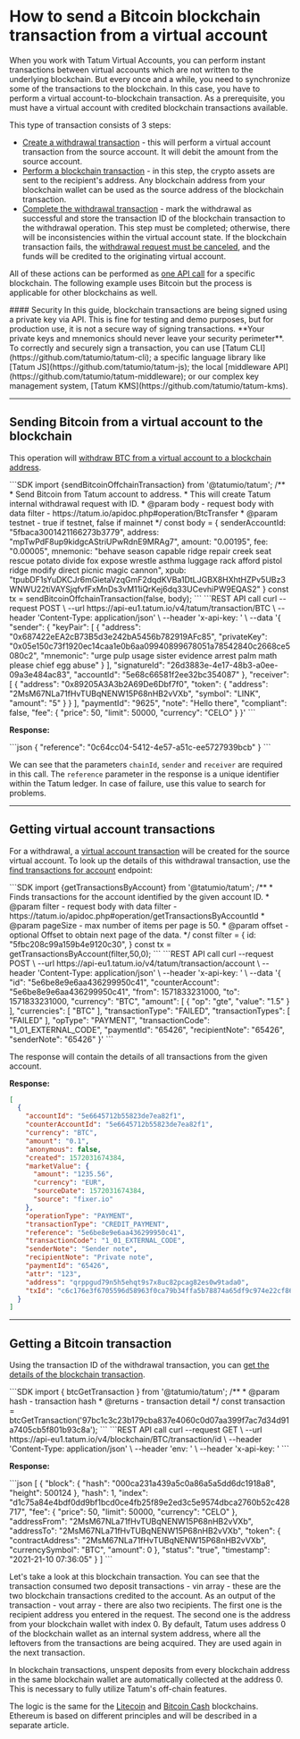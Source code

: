 # How to send a Bitcoin blockchain transaction from a virtual account

When you work with Tatum Virtual Accounts, you can perform instant transactions between virtual accounts which are not written to the underlying blockchain. But every once and a while, you need to synchronize some of the transactions to the blockchain. In this case, you have to perform a virtual account-to-blockchain transaction. As a prerequisite, you must have a virtual account with credited blockchain transactions available. 

This type of transaction consists of 3 steps:
- [Create a withdrawal transaction](https://developer.tatum.io/rest/virtual-accounts/store-withdrawal) - this will perform a virtual account transaction from the source account. It will debit the amount from the source account.
- [Perform a blockchain transaction](https://developer.tatum.io/rest/blockchain/send-bitcoin-to-blockchain-addresses) - in this step, the crypto assets are sent to the recipient's address. Any blockchain address from your blockchain wallet can be used as the source address of the blockchain transaction.
- [Complete the withdrawal transaction](https://developer.tatum.io/rest/virtual-accounts/complete-withdrawal) - mark the withdrawal as successful and store the transaction ID of the blockchain transaction to the withdrawal operation. This step must be completed; otherwise, there will be inconsistencies within the virtual account state. If the blockchain transaction fails, the [withdrawal request must be canceled](https://developer.tatum.io/rest/virtual-accounts/complete-withdrawal), and the funds will be credited to the originating virtual account.

All of these actions can be performed as [one API call](https://developer.tatum.io/rest/virtual-accounts/cancel-withdrawal) for a specific blockchain. The following example uses Bitcoin but the process is applicable for other blockchains as well.

<div class="toolbar-warning">
#### Security
In this guide, blockchain transactions are being signed using a private key via API.
This is fine for testing and demo purposes, but for production use, it is not a secure way of signing transactions. 
**Your private keys and mnemonics should never leave your security perimeter**. To correctly and securely sign a transaction, you can use [Tatum CLI](https://github.com/tatumio/tatum-cli); a specific language library like [Tatum JS](https://github.com/tatumio/tatum-js); the local [middleware API](https://github.com/tatumio/tatum-middleware); or our complex key management system, [Tatum KMS](https://github.com/tatumio/tatum-kms).
</div>

---
## Sending Bitcoin from a virtual account to the blockchain


This operation will [withdraw BTC from a virtual account to a blockchain address](https://developer.tatum.io/rest/virtual-accounts/send-bitcoin-from-tatum-account-to-address).


<div class='tabbed-code-blocks'>
```SDK
import {sendBitcoinOffchainTransaction} from '@tatumio/tatum';
/**
 * Send Bitcoin from Tatum account to address.
 * This will create Tatum internal withdrawal request with ID.
 * @param body - request body with data filter - https://tatum.io/apidoc.php#operation/BtcTransfer
 * @param testnet - true if testnet, false if mainnet
 */
const body = {
  senderAccountId: "5fbaca3001421166273b3779",
  address: "mpTwPdF8up9kidgcAStriUPwRdnE9MRAg7",
  amount: "0.00195",
  fee: "0.00005",
  mnemonic: "behave season capable ridge repair creek seat rescue potato divide fox expose wrestle asthma luggage rack afford pistol ridge modify direct picnic magic cannon",
  xpub: "tpubDF1sYuDKCJr6mGietaVzqGmF2dqdKVBa1DtLJGBX8HXhtHZPv5UBz3WNWU22tiVAYSjqfvfFxMnDs3vM11iQrKej6dq33UCevhiPW9EQAS2"
  }
const tx = sendBitcoinOffchainTransaction(false, body);
```
```REST API call
curl --request POST \
  --url https://api-eu1.tatum.io/v4/tatum/transaction/BTC \
  --header 'Content-Type: application/json' \
  --header 'x-api-key: ' \
  --data '{
  "sender": {
    "keyPair": [
      {
        "address": "0x687422eEA2cB73B5d3e242bA5456b782919AFc85",
        "privateKey": "0x05e150c73f1920ec14caa1e0b6aa09940899678051a78542840c2668ce5080c2",
        "mnemonic": "urge pulp usage sister evidence arrest palm math please chief egg abuse"
      }
    ],
    "signatureId": "26d3883e-4e17-48b3-a0ee-09a3e484ac83",
    "accountId": "5e68c66581f2ee32bc354087"
  },
  "receiver": [
    {
      "address": "0x89205A3A3b2A69De6Dbf7f0",
      "token": {
        "address": "2MsM67NLa71fHvTUBqNENW15P68nHB2vVXb",
        "symbol": "LINK",
        "amount": "5"
      }
    }
  ],
  "paymentId": "9625",
  "note": "Hello there",
  "compliant": false,
  "fee": {
    "price": 50,
    "limit": 50000,
    "currency": "CELO"
  }
}'
```
</div>

**Response:**

<div class='tabbed-code-blocks'>
```json
{
  "reference": "0c64cc04-5412-4e57-a51c-ee5727939bcb"
}
```
</div>

We can see that the parameters `chainId`, `sender` and `receiver` are required in this call. The `reference` parameter in the response is a unique identifier within the Tatum ledger. In case of failure, use this value to search for problems.

---
## Getting virtual account transactions

For a withdrawal, a [virtual account transaction](https://developer.tatum.io/rest/virtual-accounts/b3A6MzA2MjE3NTY-find-transactions-for-account) will be created for the source virtual account. To look up the details of this withdrawal transaction, use the [find transactions for account](https://developer.tatum.io/rest/virtual-accounts/find-transactions-for-account) endpoint:


<div class='tabbed-code-blocks'>
```SDK
import {getTransactionsByAccount} from '@tatumio/tatum';
/**
 * Finds transactions for the account identified by the given account ID.
 * @param filter - request body with data filter - https://tatum.io/apidoc.php#operation/getTransactionsByAccountId
 * @param pageSize - max number of items per page is 50.
 * @param offset - optional Offset to obtain next page of the data.
 */
const filter = {
  id: "5fbc208c99a159b4e9120c30",
  }
const tx = getTransactionsByAccount(filter,50,0);
```
```REST API call
curl --request POST \
  --url https://api-eu1.tatum.io/v4/tatum/transaction/account \
  --header 'Content-Type: application/json' \
  --header 'x-api-key: ' \
  --data '{
  "id": "5e6be8e9e6aa436299950c41",
  "counterAccount": "5e6be8e9e6aa436299950c41",
  "from": 1571833231000,
  "to": 1571833231000,
  "currency": "BTC",
  "amount": [
    {
      "op": "gte",
      "value": "1.5"
    }
  ],
  "currencies": [
    "BTC"
  ],
  "transactionType": "FAILED",
  "transactionTypes": [
    "FAILED"
  ],
  "opType": "PAYMENT",
  "transactionCode": "1_01_EXTERNAL_CODE",
  "paymentId": "65426",
  "recipientNote": "65426",
  "senderNote": "65426"
}'
```
</div>

The response will contain the details of all transactions from the given account.

**Response:**
```json
[
  {
    "accountId": "5e6645712b55823de7ea82f1",
    "counterAccountId": "5e6645712b55823de7ea82f1",
    "currency": "BTC",
    "amount": "0.1",
    "anonymous": false,
    "created": 1572031674384,
    "marketValue": {
      "amount": "1235.56",
      "currency": "EUR",
      "sourceDate": 1572031674384,
      "source": "fixer.io"
    },
    "operationType": "PAYMENT",
    "transactionType": "CREDIT_PAYMENT",
    "reference": "5e6be8e9e6aa436299950c41",
    "transactionCode": "1_01_EXTERNAL_CODE",
    "senderNote": "Sender note",
    "recipientNote": "Private note",
    "paymentId": "65426",
    "attr": "123",
    "address": "qrppgud79n5h5ehqt9s7x8uc82pcag82es0w9tada0",
    "txId": "c6c176e3f6705596d58963f0ca79b34ffa5b78874a65df9c974e22cf86a7ba67"
  }
]
```

---
## Getting a Bitcoin transaction

Using the transaction ID of the withdrawal transaction, you can [get the details of the blockchain transaction](https://developer.tatum.io/rest/blockchain/get-transaction-by-hash).


<div class='tabbed-code-blocks'>
```SDK
import { btcGetTransaction } from '@tatumio/tatum';
/**
 * @param hash - transaction hash
 * @returns - transaction detail
 */
const transaction = btcGetTransaction('97bc1c3c23b179cba837e4060c0d07aa399f7ac7d34d91a7405cb5f801b93c8a');
```
```REST API call
curl --request GET \
  --url https://api-eu1.tatum.io/v4/blockchain/BTC/transaction/id \
  --header 'Content-Type: application/json' \
  --header 'env: ' \
  --header 'x-api-key: '
```
</div>

**Response:**
<div class='tabbed-code-blocks'>
```json
[
  {
    "block": {
      "hash": "000ca231a439a5c0a86a5a5dd6dc1918a8",
      "height": 500124
    },
    "hash": 1,
    "index": "d1c75a84e4bdf0dd9bf1bcd0ce4fb25f89e2ed3c5e9574dbca2760b52c428717",
    "fee": {
      "price": 50,
      "limit": 50000,
      "currency": "CELO"
    },
    "addressFrom": "2MsM67NLa71fHvTUBqNENW15P68nHB2vVXb",
    "addressTo": "2MsM67NLa71fHvTUBqNENW15P68nHB2vVXb",
    "token": {
      "contractAddress": "2MsM67NLa71fHvTUBqNENW15P68nHB2vVXb",
      "currencySymbol": "BTC",
      "amount": 0
    },
    "status": "true",
    "timestamp": "2021-21-10 07:36:05"
  }
]
```
</div>

Let's take a look at this blockchain transaction. You can see that the transaction consumed two deposit transactions - vin array  - these are the two blockchain transactions credited to the account. As an output of the transaction - vout array - there are also two recipients. The first one is the recipient address you entered in the request. The second one is the address from your blockchain wallet with index 0. By default, Tatum uses address 0 of the blockchain wallet as an internal system address, where all the leftovers from the transactions are being acquired. They are used again in the next transaction.

<div class="toolbar-note">
In blockchain transactions, unspent deposits from every blockchain address in the same blockchain wallet are automatically collected at the address 0. This is necessary to fully utilize Tatum's off-chain features.
</div>

The logic is the same for the [Litecoin](https://developer.tatum.io/rest/virtual-accounts/send-litecoin-from-tatum-account-to-address) and [Bitcoin Cash](https://developer.tatum.io/rest/virtual-accounts/send-bitcoin-cash-from-tatum-account-to-address) blockchains. Ethereum is based on different principles and will be described in a separate article.